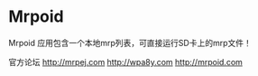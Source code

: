 Mrpoid
======

Mrpoid 应用包含一个本地mrp列表，可直接运行SD卡上的mrp文件！

官方论坛
http://mrpej.com
http://wpa8y.com
http://mrpoid.com
